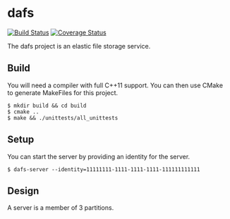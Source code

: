 # dafs

[![Build Status](https://travis-ci.org/dgkimura/dafs.svg?branch=master)](https://travis-ci.org/dgkimura/dafs)
[![Coverage Status](https://coveralls.io/repos/github/dgkimura/dafs/badge.svg?branch=master)](https://coveralls.io/github/dgkimura/dafs?branch=master)

The dafs project is an elastic file storage service.


## Build
You will need a compiler with full C++11 support. You can then use CMake to
generate MakeFiles for this project.
```
$ mkdir build && cd build
$ cmake ..
$ make && ./unittests/all_unittests
```


## Setup
You can start the server by providing an identity for the server.

```
$ dafs-server --identity=11111111-1111-1111-1111-111111111111
```


## Design
A server is a member of 3 partitions.
